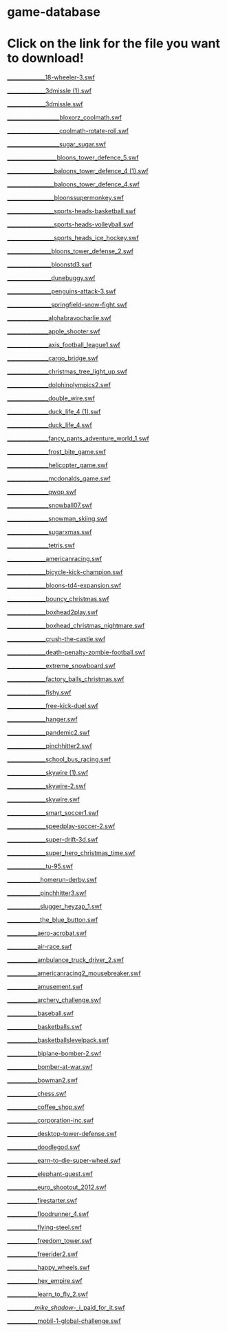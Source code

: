 # game-database
# Click on the link for the file you want to download!
<a href="/NikMcNik/game-database/blob/master/___________5-miles-2-go.swf">
<p>______________18-wheeler-3.swf</p>
<p>______________3dmissle (1).swf</p>
<p>______________3dmissle.swf</p>
<p>___________________bloxorz_coolmath.swf</p>
<p>___________________coolmath-rotate-roll.swf</p>
<p>___________________sugar_sugar.swf</p>
<p>__________________bloons_tower_defence_5.swf</p>
<p>_________________baloons_tower_defence_4 (1).swf</p>
<p>_________________baloons_tower_defence_4.swf</p>
<p>_________________bloonssupermonkey.swf</p>
<p>_________________sports-heads-basketball.swf</p>
<p>_________________sports-heads-volleyball.swf</p>
<p>_________________sports_heads_ice_hockey.swf</p>
<p>________________bloons_tower_defense_2.swf</p>
<p>________________bloonstd3.swf</p>
<p>________________dunebuggy.swf</p>
<p>________________penguins-attack-3.swf</p>
<p>________________springfield-snow-fight.swf</p>
<p>_______________alphabravocharlie.swf</p>
<p>_______________apple_shooter.swf</p>
<p>_______________axis_football_league1.swf</p>
<p>_______________cargo_bridge.swf</p>
<p>_______________christmas_tree_light_up.swf</p>
<p>_______________dolphinolympics2.swf</p>
<p>_______________double_wire.swf</p>
<p>_______________duck_life_4 (1).swf</p>
<p>_______________duck_life_4.swf</p>
<p>_______________fancy_pants_adventure_world_1.swf</p>
<p>_______________frost_bite_game.swf</p>
<p>_______________helicopter_game.swf</p>
<p>_______________mcdonalds_game.swf</p>
<p>_______________qwop.swf</p>
<p>_______________snowball07.swf</p>
<p>_______________snowman_skiing.swf</p>
<p>_______________sugarxmas.swf</p>
<p>_______________tetris.swf</p>
<p>______________americanracing.swf</p>
<p>______________bicycle-kick-champion.swf</p>
<p>______________bloons-td4-expansion.swf</p>
<p>______________bouncy_christmas.swf</p>
<p>______________boxhead2play.swf</p>
<p>______________boxhead_christmas_nightmare.swf</p>
<p>______________crush-the-castle.swf</p>
<p>______________death-penalty-zombie-football.swf</p>
<p>______________extreme_snowboard.swf</p>
<p>______________factory_balls_christmas.swf</p>
<p>______________fishy.swf</p>
<p>______________free-kick-duel.swf</p>
<p>______________hanger.swf</p>
<p>______________pandemic2.swf</p>
<p>______________pinchhitter2.swf</p>
<p>______________school_bus_racing.swf</p>
<p>______________skywire (1).swf</p>
<p>______________skywire-2.swf</p>
<p>______________skywire.swf</p>
<p>______________smart_soccer1.swf</p>
<p>______________speedplay-soccer-2.swf</p>
<p>______________super-drift-3d.swf</p>
<p>______________super_hero_christmas_time.swf</p>
<p>______________tu-95.swf</p>
<p>____________homerun-derby.swf</p>
<p>____________pinchhitter3.swf</p>
<p>____________slugger_heyzap_1.swf</p>
<p>____________the_blue_button.swf</p>
<p>___________aero-acrobat.swf</p>
<p>___________air-race.swf</p>
<p>___________ambulance_truck_driver_2.swf</p>
<p>___________americanracing2_mousebreaker.swf</p>
<p>___________amusement.swf</p>
<p>___________archery_challenge.swf</p>
<p>___________baseball.swf</p>
<p>___________basketballs.swf</p>
<p>___________basketballslevelpack.swf</p>
<p>___________biplane-bomber-2.swf</p>
<p>___________bomber-at-war.swf</p>
<p>___________bowman2.swf</p>
<p>___________chess.swf</p>
<p>___________coffee_shop.swf</p>
<p>___________corporation-inc.swf</p>
<p>___________desktop-tower-defense.swf</p>
<p>___________doodlegod.swf</p>
<p>___________earn-to-die-super-wheel.swf</p>
<p>___________elephant-quest.swf</p>
<p>___________euro_shootout_2012.swf</p>
<p>___________firestarter.swf</p>
<p>___________floodrunner_4.swf</p>
<p>___________flying-steel.swf</p>
<p>___________freedom_tower.swf</p>
<p>___________freerider2.swf</p>
<p>___________happy_wheels.swf</p>
<p>___________hex_empire.swf</p>
<p>___________learn_to_fly_2.swf</p>
<p>__________<em>mike_shadow</em>-_i_paid_for_it.swf</p>
<p>___________mobil-1-global-challenge.swf</p>
</a>
